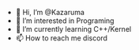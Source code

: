 - 👋 Hi, I’m @Kazaruma
- 👀 I’m interested in Programing
- 🌱 I’m currently learning C++/Kernel
- 📫 How to reach me discord

